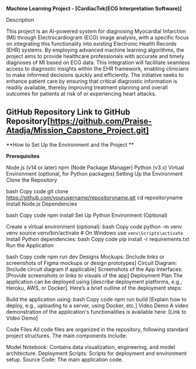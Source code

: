 **Machine Learning Project - [CardiacTek(ECG Interpretation Software)]**

Description

This project is an AI-powered system for diagnosing Myocardial Infarction (MI) through Electrocardiogram (ECG) image analysis, with a specific focus on integrating this functionality into existing Electronic Health Records (EHR) systems. By employing advanced machine learning algorithms, the project aims to provide healthcare professionals with accurate and timely diagnoses of MI based on ECG data. This integration will facilitate seamless access to diagnostic insights within the EHR framework, enabling clinicians to make informed decisions quickly and efficiently. The initiative seeks to enhance patient care by ensuring that critical diagnostic information is readily available, thereby improving treatment planning and overall outcomes for patients at risk of or experiencing heart attacks.

GitHub Repository
Link to GitHub Repository[https://github.com/Praise-Atadja/Mission_Capstone_Project.git]
----

**How to Set Up the Environment and the Project
**

**Prerequisites**

Node.js (v14 or later)
npm (Node Package Manager)
Python (v3.x)
Virtual Environment (optional, for Python packages)
Setting Up the Environment
Clone the Repository

bash
Copy code
git clone https://github.com/yourusername/repositoryname.git
cd repositoryname
Install Node.js Dependencies

bash
Copy code
npm install
Set Up Python Environment (Optional)

Create a virtual environment (optional):
bash
Copy code
python -m venv venv
source venv/bin/activate  # On Windows use `venv\Scripts\activate`
Install Python dependencies:
bash
Copy code
pip install -r requirements.txt
Run the Application

bash
Copy code
npm run dev
Designs
Mockups: [Include links or screenshots of Figma mockups or design prototypes]
Circuit Diagram: [Include circuit diagram if applicable]
Screenshots of the App Interfaces: [Provide screenshots or links to visuals of the app]
Deployment Plan
The application can be deployed using [describe deployment platforms, e.g., Heroku, AWS, or Docker]. Here’s a brief outline of the deployment steps:

Build the application using:
bash
Copy code
npm run build
[Explain how to deploy, e.g., uploading to a server, using Docker, etc.]
Video Demo
A video demonstration of the application's functionalities is available here: [Link to Video Demo]

Code Files
All code files are organized in the repository, following standard project structures. The main components include:

Model Notebook: Contains data visualization, engineering, and model architecture.
Deployment Scripts: Scripts for deployment and environment setup.
Source Code: The main application code.
